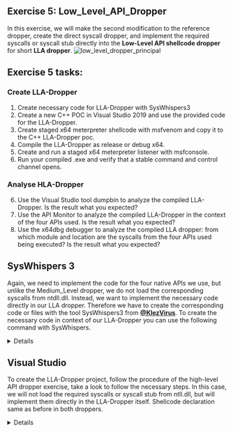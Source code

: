 ## Exercise 5: Low_Level_API_Dropper
In this exercise, we will make the second modification to the reference dropper, create the direct syscall dropper, and implement the required syscalls or syscall stub directly into the **Low-Level API shellcode dropper** for short **LLA dropper**. 
![low_level_dropper_principal](https://user-images.githubusercontent.com/50073731/235438881-e4af349a-0109-4d8e-80e2-730915c927f6.png)

## Exercise 5 tasks:
### Create LLA-Dropper 
1. Create necessary code for LLA-Dropper with SysWhispers3
1. Create a new C++ POC in Visual Studio 2019 and use the provided code for the LLA-Dropper.
2. Create staged x64 meterpreter shellcode with msfvenom and copy it to the C++ LLA-Dropper poc. 
3. Compile the LLA-Dropper as release or debug x64. 
4. Create and run a staged x64 meterpreter listener with msfconsole.
5. Run your compiled .exe and verify that a stable command and control channel opens. 
### Analyse HLA-Dropper
6. Use the Visual Studio tool dumpbin to analyze the compiled LLA-Dropper. Is the result what you expected?  
7. Use the API Monitor to analyze the compiled LLA-Dropper in the context of the four APIs used. Is the result what you expected? 
8. Use the x64dbg debugger to analyze the compiled LLA dropper: from which module and location are the syscalls from the four APIs used being executed?
Is the result what you expected? 

## SysWhispers 3
Again, we need to implement the code for the four native APIs we use, but unlike the Medium_Level dropper, we do not load the corresponding syscalls from ntdll.dll. Instead, we want to implement the necessary code directly in our LLA dropper. Therefore we have to create the corresponding code or files with the tool SysWhispers3 from [**@KlezVirus**](https://twitter.com/KlezVirus). To create the necessary code in context of our LLA-Dropper you can use the following command with SysWhispers.
<details>
**kali>**
```
python syswhispers.py -a x64 -c msvc -f NtAllocateVirtualMemory,NtWriteVirtualMemory,NtCreateThreadEx,NtWaitForSingleObject -o syscalls -v
```
</details>


## Visual Studio
To create the LLA-Dropper project, follow the procedure of the high-level API dropper exercise, take a look to follow the necessary steps. In this case, we will not load the required syscalls or syscall stub from ntll.dll, but will implement them directly in the LLA-Dropper itself. Shellcode declaration same as before in both droppers.
<details>

```
// Insert the Meterpreter shellcode as an array of unsigned chars (replace the placeholder with actual shellcode)
    unsigned char code[] = "\xfc\x48\x83";
```
</details>


